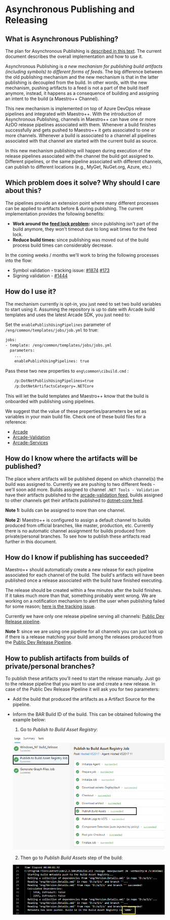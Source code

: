 # Asynchronous Publishing and Releasing

## What is Asynchronous Publishing?

The plan for Asynchronous Publishing is [described in this text](https://github.com/dotnet/arcade/blob/master/Documentation/CorePackages/AsyncPublishing.md). The current document describes the overall implementation and how to use it. 

Asynchronous Publishing is *a new mechanism for publishing build artifacts (including symbols) to different forms of feeds*. The big difference between the old publishing mechanism and the new mechanism is that in the latter publishing is decoupled from the build. In other words, with the new mechanism, pushing artifacts to a feed is not a part of the build itself anymore, instead, it happens as a consequence of building and assigning an intent to the build (a Maestro++ Channel).

This new mechanism is implemented on top of Azure DevOps release pipelines and integrated with Maestro++. With the introduction of Asynchronous Publishing, channels in Maestro++ can have one or more AzDO release pipelines associated with them. Whenever a build finishes successfully and gets pushed to Maestro++ it gets associated to one or more channels. Whenever a build is associated to a channel all pipelines associated with that channel are started with the current build as source.

In this new mechanism publishing will happen during execution of the release pipelines associated with the channel the build got assigned to. Different pipelines, or the same pipeline associated with different channels, can publish to different locations (e.g., MyGet, NuGet.org, Azure, etc.) 

## Which problem does it solve? Why should I care about this?

The pipelines provide an extension point where many different processes can be applied to artifacts before & during publishing. The current implementation provides the following benefits:

- **Work around the [feed lock problem](https://github.com/dotnet/arcade/blob/master/Documentation/CorePackages/AsyncPublishing.md#problems):** since publishing isn't part of the build anymore, they won't timeout due to long wait times for the feed lock.
- **Reduce build times:** since publishing was moved out of the build process build times can considerably decrease.

In the coming weeks / months we'll work to bring the following processes into the flow:

- Symbol validation - tracking issue: [#1874](https://github.com/dotnet/arcade/issues/1874) [#173](https://github.com/dotnet/arcade/issues/173)
- Signing validation - [#1444](https://github.com/dotnet/arcade/issues/1444)

## How do I use it?

The mechanism currently is opt-in, you just need to set two build variables to start using it. Assuming the repository is up to date with Arcade build templates and uses the latest Arcade SDK, you just need to:

Set the `enablePublishUsingPipelines` parameter of `/eng/common/templates/jobs/job.yml` to true:

```xml
jobs:
- template: /eng/common/templates/jobs/jobs.yml
  parameters:
    ...
    enablePublishUsingPipelines: true
```

Pass these two new properties to `eng\common\cibuild.cmd` :

```xml
	/p:DotNetPublishUsingPipelines=true
	/p:DotNetArtifactsCategory=.NETCore
```

This will let the build templates and Maestro++ know that the build is onboarded with publishing using pipelines.

We suggest that the value of these properties/parameters be set as variables in your main build file. Check one of these build files for a reference:

- [Arcade](https://github.com/dotnet/arcade/blob/master/azure-pipelines.yml)
- [Arcade-Validation](https://github.com/dotnet/arcade-validation/blob/master/azure-pipelines.yml)
- [Arcade-Services](https://github.com/dotnet/arcade-services/blob/master/azure-pipelines.yml)

## How do I know where the artifacts will be published?

The place where artifacts will be published depend on which channel(s) the build was assigned to. Currently we are pushing to two different feeds - we'll soon add more. Builds assigned to channel `.NET Tools - Validation` have their artifacts published to the [arcade-validation feed](https://dotnetfeed.blob.core.windows.net/arcade-validation/index.json), builds assigned to other channels get their artifacts published to [dotnet-core feed](https://dotnetfeed.blob.core.windows.net/dotnet-core/index.json).

**Note 1:** builds can be assigned to more than one channel.

**Note 2:** Maestro++ is configured to assign a default channel to builds produced from official branches, like master, production, etc. Currently there is no automatic channel assignment for builds produced from private/personal branches. To see how to publish these artifacts read further in this document.

## How do I know if publishing has succeeded?

Maestro++ should automatically create a new release for each pipeline associated for each channel of the build.  The build's artifacts will have been published once a release associated with the build have finished executing.

The release should be created within a few minutes after the build finishes. If it takes much more than that, something probably went wrong. We are working on a notification mechanism to alert the user when publishing failed for some reason; [here is the tracking issue](https://github.com/dotnet/arcade/issues/2303).

Currently we have only one release pipeline serving all channels: [Public Dev Release pipeline](https://dnceng.visualstudio.com/internal/_release?definitionId=36).

**Note 1:** since we are using one pipeline for all channels you can just look up if there is a release matching your build among the releases produced from the [Public Dev Release Pipeline](https://dnceng.visualstudio.com/internal/_release?definitionId=36).

## How to publish artifacts from builds of private/personal branches?

To publish these artifacts you'll need to start the release manually. Just go to the release pipeline that you want to use and create a new release. In case of the Public Dev Release Pipeline it will ask you for two parameters:

- Add the build that produced the artifacts as a Artifact Source for the pipeline.

- Inform the BAR Build ID of the build. This can be obtained following the example below:

  1) Go to *Publish to Build Asset Registry*:

  ![Publish-to-BAR](images\Publish-to-BAR.png)

  2) Then go to *Publish Build Assets* step of the build:

  ![BarBuildID](images\BarBuildID.png)
